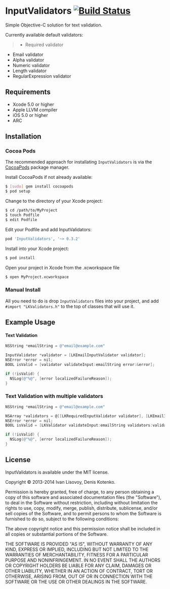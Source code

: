 # InputValidators [![Build Status](https://travis-ci.org/kshin/InputValidators.png?branch=master)](https://travis-ci.org/kshin/InputValidators)

Simple Objective-C solution for text validation.

Currently available default validators:

> * Required validator
* Email validator
* Alpha validator
* Numeric validator
* Length validator
* RegularExpression validator

## Requirements
* Xcode 5.0 or higher
* Apple LLVM compiler
* iOS 5.0 or higher
* ARC

## Installation

### Cocoa Pods 

The recommended approach for installating `InputValidators` is via the [CocoaPods](http://cocoapods.org/) package manager.

Install CocoaPods if not already available:

``` bash
$ [sudo] gem install cocoapods
$ pod setup
```

Change to the directory of your Xcode project:

``` bash
$ cd /path/to/MyProject
$ touch Podfile
$ edit Podfile
```

Edit your Podfile and add InputValidators:

``` bash
pod 'InputValidators', '~> 0.3.2'
```

Install into your Xcode project:

``` bash
$ pod install
```

Open your project in Xcode from the .xcworkspace file

``` bash
$ open MyProject.xcworkspace
```

### Manual Install

All you need to do is drop `InputValidators` files into your project, and add `#import "LKValidators.h"` to the top of classes that will use it.

## Example Usage

#### Text Validation 

``` objective-c
NSString *emailString = @"email@example.com"

InputValidator *validator = [LKEmailInputValidator validator];
NSError *error = nil;
BOOL isValid = [validator validateInput:emailString error:&error];

if (!isValid) {
  NSLog(@"%@", [error localizedFailureReason]);
}
```

### Text Validation with multiple validators

``` objective-c
NSString *emailString = @"email@example.com"

NSArray *validators = @[[LKRequiredInputValidator validator], [LKEmailInputValidator validator]];
NSError *error = nil;
BOOL isValid = [LKValidator validateInput:emailString validators:validators error:&error];

if (!isValid) {
  NSLog(@"%@", [error localizedFailureReason]);
}
```

## License

InputValidators is available under the MIT license.

Copyright © 2013-2014 Ivan Lisovoy, Denis Kotenko.

Permission is hereby granted, free of charge, to any person obtaining a copy of this software and associated documentation files (the "Software"), to deal in the Software without restriction, including without limitation the rights to use, copy, modify, merge, publish, distribute, sublicense, and/or sell copies of the Software, and to permit persons to whom the Software is furnished to do so, subject to the following conditions:

The above copyright notice and this permission notice shall be included in all copies or substantial portions of the Software.

THE SOFTWARE IS PROVIDED "AS IS", WITHOUT WARRANTY OF ANY KIND, EXPRESS OR IMPLIED, INCLUDING BUT NOT LIMITED TO THE WARRANTIES OF MERCHANTABILITY, FITNESS FOR A PARTICULAR PURPOSE AND NONINFRINGEMENT. IN NO EVENT SHALL THE AUTHORS OR COPYRIGHT HOLDERS BE LIABLE FOR ANY CLAIM, DAMAGES OR OTHER LIABILITY, WHETHER IN AN ACTION OF CONTRACT, TORT OR OTHERWISE, ARISING FROM, OUT OF OR IN CONNECTION WITH THE SOFTWARE OR THE USE OR OTHER DEALINGS IN THE SOFTWARE.


